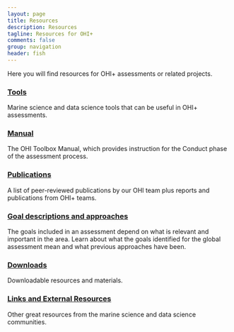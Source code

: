 ```yaml
---
layout: page
title: Resources
description: Resources
tagline: Resources for OHI+
comments: false
group: navigation
header: fish
---
```


Here you will find resources for OHI+ assessments or related projects.

### [Tools](/resources/tools)
Marine science and data science tools that can be useful in OHI+ assessments.

### [Manual](/manual)
The OHI Toolbox Manual, which provides instruction for the Conduct phase of the assessment process.

### [Publications](/resources/publications)
A list of peer-reviewed publications by our OHI team plus reports and publications from OHI+ teams.

### [Goal descriptions and approaches](/goals)
The goals included in an assessment depend on what is relevant and important in the area. Learn about what the goals identified for the global assessment mean and what previous approaches have been.

### [Downloads](/resources/downloads)
Downloadable resources and materials.

### [Links and External Resources](/resources/links)
Other great resources from the marine science and data science communities. 

